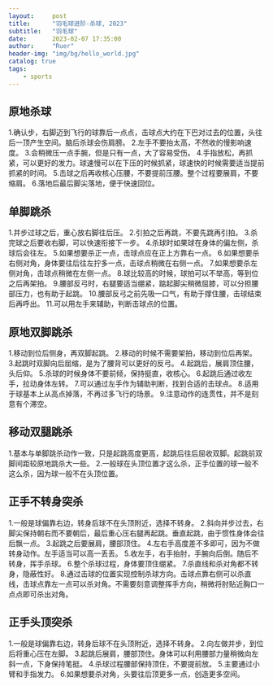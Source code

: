 ```yaml
---
layout:     post
title:      "羽毛球进阶-杀球, 2023"
subtitle:   "羽毛球"
date:       2023-02-07 17:35:00
author:     "Ruer"
header-img: "img/bg/hello_world.jpg"
catalog: true
tags:
    - sports
---
```


## 原地杀球

1.确认步，右脚迈到飞行的球靠后一点点，击球点大约在下巴对过去的位置，头往后一顶产生空间。脑后杀球会伤肩膀。
2.左手不要抬太高，不然收的慢影响速度。
3.会稍微压一点手腕，但是只有一点，大了容易受伤。
4.手指放松，再抓紧，可以更好的发力。球速慢可以在下压的时候抓紧，球速快的时候需要适当提前抓紧的时间。
5.击球之后再收核心压腰，不要提前压腰。整个过程要展肩，不要缩肩。
6.落地后最后脚尖落地，便于快速回位。

## 单脚跳杀

1.并步过球之后，重心放右脚往后压。
2.引拍之后再跳，不要先跳再引拍。
3.杀完球之后要收右脚，可以快速衔接下一步。
4.杀球时如果球在身体的偏左侧，杀球后会往左。
5.如果想要杀正一点，击球点应在正上方靠右一点。
6.如果想要杀右侧对角，身体要往后往左拧多一点，击球点稍微在右侧一点。
7.如果想要杀左侧对角，击球点稍微在左侧一点。
8.球比较高的时候，球拍可以不举高，等到位之后再架拍。
9.腰部反弓时，右腿要适当绷紧，踮起脚尖稍微屈膝，可以分担腰部压力，也有助于起跳。
10.腰部反弓之前先吸一口气，有助于撑住腰，击球结束后再呼出。
11.可以用左手来辅助，判断击球点的位置。

## 原地双脚跳杀

1.移动到位后侧身，再双脚起跳。
2.移动的时候不需要架拍，移动到位后再架。
3.起跳时双脚向后屈缩，是为了腰背可以更好的反弓。
4.起跳后，展肩顶住腰，头后仰。
5.杀球的时候身体不要前倾，保持挺直，收核心。
6.起跳后通过收左手，拉动身体左转。
7.可以通过左手作为辅助判断，找到合适的击球点。
8.适用于球基本上从高点掉落，不再过多飞行的场景。
9.注意动作的连贯性，并不是刻意有个滞空。

## 移动双腿跳杀

1.基本与单脚跳杀动作一致，只是起跳高度更高，起跳后往后屈收双脚。起跳前双脚间距较原地跳杀大一些。
2.一般球在头顶位置才这么杀，正手位置的球一般不这么杀，因为球一般不在头顶位置。

## 正手不转身突杀

1.一般是球偏靠右边，转身后球不在头顶附近，选择不转身。
2.斜向并步过去，右脚尖保持朝右而不要朝后，最后重心压右腿再起跳。垂直起跳，由于惯性身体会往后飘一点。
3.起跳之后要展肩，腰部顶住。
4.左右手高度差不多即可，因为不做转身动作。左手适当可以高一丢丢。
5.收左手，右手抬肘，手腕向后倒。随后不转身，挥手杀球。
6.整个杀球过程，身体要顶住绷紧。
7.杀直线和杀对角都不转身，隐蔽性好。
8.通过击球的位置实现控制杀球方向。击球点靠右侧可以杀直线，击球点靠左一点可以杀对角。不需要刻意调整挥手方向，稍微将肘贴近胸口一点点即可杀出对角。

## 正手头顶突杀

1.一般是球偏靠右边，转身后球不在头顶附近，选择不转身。
2.向左做并步，到位后将重心压在左脚。
3.起跳后展肩，腰部顶住。身体可以利用腰部力量稍微向左斜一点，下身保持笔挺。
4.杀球过程腰部保持顶住，不要提前放。
5.主要通过小臂和手指发力。
6.如果想要杀对角，头要往后顶更多一点，创造更多空间。
